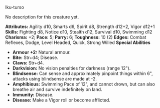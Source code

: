 Iku-turso

No description for this creature yet.

**Attributes:** Agility d10, Smarts d6, Spirit d8, Strength d12+2, Vigor
d12+1
**Skills:** Fighting d8, Notice d10, Stealth d12, Survival d10, Swimming
d12
**Charisma:** +2; **Pace:** 5; **Parry:** 6; **Toughness:** 10 (2)
**Edges:** Combat Reflexes, Dodge, Level Headed, Quick, Strong Willed
**Special Abilities**
- **Armour +2:** Natural armour.
- **Bite:** Str+d4; Disease.
- **Claws:** Str+d4.
- **Darkvision:** No vision penalties for darkness (range 12").
- **Blindsense:** Can sense and approximately pinpoint things within
6", attacks using blindsense are made at -2.
- **Amphibious:** Swimming Pace of 12", and cannot drown, but can also
breathe air and survive indefinitely on land.
- **Immunity:** Disease.
- **Disease:** Make a Vigor roll or become afflicted.

